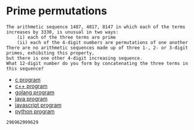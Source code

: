 # Prime permutations

```
The arithmetic sequence 1487, 4817, 8147 in which each of the terms increases by 3330, is unusual in two ways:
    (i) each of the three terms are prime
    (ii) each of the 4-digit numbers are permutations of one another
There are no arithmetic sequences made up of three 1-, 2- or 3-digit primes, exhibiting this property,
but there is one other 4-digit increasing sequence.
What 12-digit number do you form by concatenating the three terms in this sequence?
```

* [c program](Problem049.c)
* [c++ program](Problem049.cpp)
* [golang program](Problem049.go)
* [java program](Problem049.java)
* [javascript program](Problem049.js)
* [python program](Problem049.py)

```
296962999629
```
